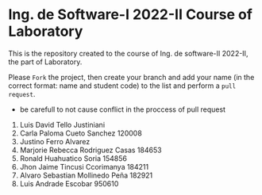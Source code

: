 # Ing. de Software-I 2022-II Course of Laboratory
This is the repository created to the course of Ing. de software-II 2022-II, the part of Laboratory.


Please `Fork` the project, then create your branch and add your name (in the correct format: name and student code) to the list and perform a `pull request`.
* be carefull to not cause conflict in the proccess of pull request
<ol>
  <li>Luis David Tello Justiniani</li>
  <li>Carla Paloma Cueto Sanchez 120008</li>
  <li>Justino Ferro Alvarez</li>
  <li>Marjorie Rebecca Rodriguez Casas 184653</li>
  <li>Ronald Huahuatico Soria 154856</li>
  <li>Jhon Jaime Tincusi Ccorimanya 184211</li>
  <li>Alvaro Sebastian Mollinedo Peña 182921</li>
  <li>Luis Andrade Escobar 950610</li>
</ol>
